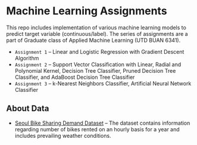 # Machine Learning Assignments
This repo includes implementation of various machine learning models to predict target variable (continuous/label). The series of assignments are a part of Graduate class of Applied Machine Learning (UTD BUAN 6341). <br/>
* `Assignment 1` – Linear and Logistic Regression with Gradient Descent Algorithm
* `Assignment 2` – Support Vector Classification with Linear, Radial and Polynomial Kernel, Decision Tree Classifier, Pruned Decision Tree Classifier, and AdaBoost Decision Tree Classifier
* `Assignment 3` – k-Nearest Neighbors Classifier, Artificial Neural Network Classifier

## About Data
* [Seoul Bike Sharing Demand Dataset](https://archive.ics.uci.edu/ml/datasets/Seoul+Bike+Sharing+Demand) – The dataset contains information regarding number of bikes rented on an hourly basis for a year and includes prevailing weather conditions.
